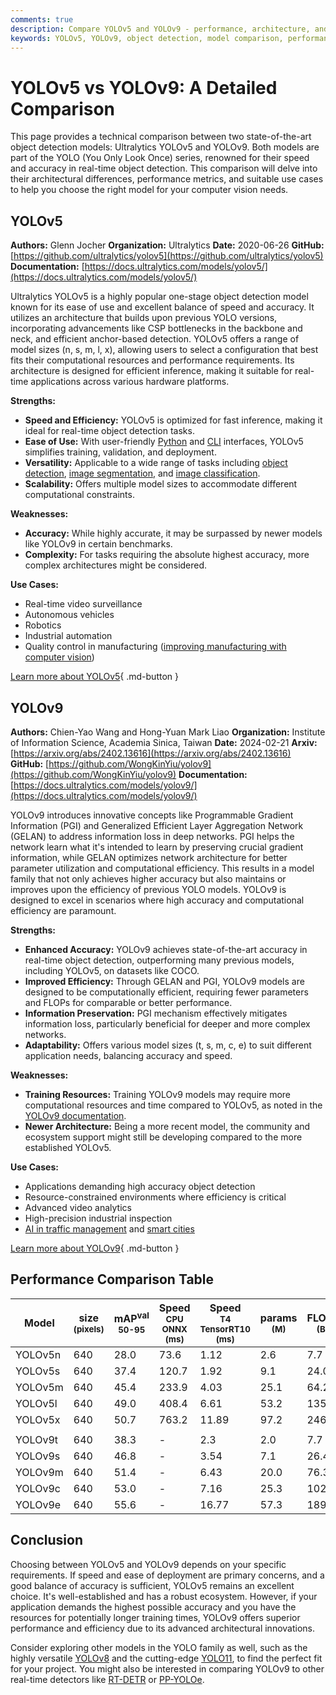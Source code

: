 ```yaml
---
comments: true
description: Compare YOLOv5 and YOLOv9 - performance, architecture, and use cases. Find the best model for real-time object detection and computer vision tasks.
keywords: YOLOv5, YOLOv9, object detection, model comparison, performance metrics, real-time detection, computer vision, Ultralytics, machine learning
---
```


# YOLOv5 vs YOLOv9: A Detailed Comparison

<script async src="https://cdn.jsdelivr.net/npm/chart.js"></script>
<script defer src="../../javascript/benchmark.js"></script>

<canvas id="modelComparisonChart" width="1024" height="400" active-models='["YOLOv5", "YOLOv9"]'></canvas>

This page provides a technical comparison between two state-of-the-art object detection models: Ultralytics YOLOv5 and YOLOv9. Both models are part of the YOLO (You Only Look Once) series, renowned for their speed and accuracy in real-time object detection. This comparison will delve into their architectural differences, performance metrics, and suitable use cases to help you choose the right model for your computer vision needs.

## YOLOv5

**Authors:** Glenn Jocher
**Organization:** Ultralytics
**Date:** 2020-06-26
**GitHub:** [https://github.com/ultralytics/yolov5](https://github.com/ultralytics/yolov5)
**Documentation:** [https://docs.ultralytics.com/models/yolov5/](https://docs.ultralytics.com/models/yolov5/)

Ultralytics YOLOv5 is a highly popular one-stage object detection model known for its ease of use and excellent balance of speed and accuracy. It utilizes an architecture that builds upon previous YOLO versions, incorporating advancements like CSP bottlenecks in the backbone and neck, and efficient anchor-based detection. YOLOv5 offers a range of model sizes (n, s, m, l, x), allowing users to select a configuration that best fits their computational resources and performance requirements. Its architecture is designed for efficient inference, making it suitable for real-time applications across various hardware platforms.

**Strengths:**

- **Speed and Efficiency:** YOLOv5 is optimized for fast inference, making it ideal for real-time object detection tasks.
- **Ease of Use:** With user-friendly [Python](https://docs.ultralytics.com/usage/python/) and [CLI](https://docs.ultralytics.com/usage/cli/) interfaces, YOLOv5 simplifies training, validation, and deployment.
- **Versatility:** Applicable to a wide range of tasks including [object detection](https://www.ultralytics.com/glossary/object-detection), [image segmentation](https://www.ultralytics.com/glossary/image-segmentation), and [image classification](https://www.ultralytics.com/glossary/image-classification).
- **Scalability:** Offers multiple model sizes to accommodate different computational constraints.

**Weaknesses:**

- **Accuracy:** While highly accurate, it may be surpassed by newer models like YOLOv9 in certain benchmarks.
- **Complexity:** For tasks requiring the absolute highest accuracy, more complex architectures might be considered.

**Use Cases:**

- Real-time video surveillance
- Autonomous vehicles
- Robotics
- Industrial automation
- Quality control in manufacturing ([improving manufacturing with computer vision](https://www.ultralytics.com/blog/improving-manufacturing-with-computer-vision))

[Learn more about YOLOv5](https://docs.ultralytics.com/models/yolov5/){ .md-button }

## YOLOv9

**Authors:** Chien-Yao Wang and Hong-Yuan Mark Liao
**Organization:** Institute of Information Science, Academia Sinica, Taiwan
**Date:** 2024-02-21
**Arxiv:** [https://arxiv.org/abs/2402.13616](https://arxiv.org/abs/2402.13616)
**GitHub:** [https://github.com/WongKinYiu/yolov9](https://github.com/WongKinYiu/yolov9)
**Documentation:** [https://docs.ultralytics.com/models/yolov9/](https://docs.ultralytics.com/models/yolov9/)

YOLOv9 introduces innovative concepts like Programmable Gradient Information (PGI) and Generalized Efficient Layer Aggregation Network (GELAN) to address information loss in deep networks. PGI helps the network learn what it's intended to learn by preserving crucial gradient information, while GELAN optimizes network architecture for better parameter utilization and computational efficiency. This results in a model family that not only achieves higher accuracy but also maintains or improves upon the efficiency of previous YOLO models. YOLOv9 is designed to excel in scenarios where high accuracy and computational efficiency are paramount.

**Strengths:**

- **Enhanced Accuracy:** YOLOv9 achieves state-of-the-art accuracy in real-time object detection, outperforming many previous models, including YOLOv5, on datasets like COCO.
- **Improved Efficiency:** Through GELAN and PGI, YOLOv9 models are designed to be computationally efficient, requiring fewer parameters and FLOPs for comparable or better performance.
- **Information Preservation:** PGI mechanism effectively mitigates information loss, particularly beneficial for deeper and more complex networks.
- **Adaptability:** Offers various model sizes (t, s, m, c, e) to suit different application needs, balancing accuracy and speed.

**Weaknesses:**

- **Training Resources:** Training YOLOv9 models may require more computational resources and time compared to YOLOv5, as noted in the [YOLOv9 documentation](https://docs.ultralytics.com/models/yolov9/).
- **Newer Architecture:** Being a more recent model, the community and ecosystem support might still be developing compared to the more established YOLOv5.

**Use Cases:**

- Applications demanding high accuracy object detection
- Resource-constrained environments where efficiency is critical
- Advanced video analytics
- High-precision industrial inspection
- [AI in traffic management](https://www.ultralytics.com/blog/ai-in-traffic-management-from-congestion-to-coordination) and [smart cities](https://www.ultralytics.com/blog/computer-vision-ai-in-smart-cities)

[Learn more about YOLOv9](https://docs.ultralytics.com/models/yolov9/){ .md-button }

## Performance Comparison Table

| Model   | size<br><sup>(pixels) | mAP<sup>val<br>50-95 | Speed<br><sup>CPU ONNX<br>(ms) | Speed<br><sup>T4 TensorRT10<br>(ms) | params<br><sup>(M) | FLOPs<br><sup>(B) |
| ------- | --------------------- | -------------------- | ------------------------------ | ----------------------------------- | ------------------ | ----------------- |
| YOLOv5n | 640                   | 28.0                 | 73.6                           | 1.12                                | 2.6                | 7.7               |
| YOLOv5s | 640                   | 37.4                 | 120.7                          | 1.92                                | 9.1                | 24.0              |
| YOLOv5m | 640                   | 45.4                 | 233.9                          | 4.03                                | 25.1               | 64.2              |
| YOLOv5l | 640                   | 49.0                 | 408.4                          | 6.61                                | 53.2               | 135.0             |
| YOLOv5x | 640                   | 50.7                 | 763.2                          | 11.89                               | 97.2               | 246.4             |
|         |                       |                      |                                |                                     |                    |                   |
| YOLOv9t | 640                   | 38.3                 | -                              | 2.3                                 | 2.0                | 7.7               |
| YOLOv9s | 640                   | 46.8                 | -                              | 3.54                                | 7.1                | 26.4              |
| YOLOv9m | 640                   | 51.4                 | -                              | 6.43                                | 20.0               | 76.3              |
| YOLOv9c | 640                   | 53.0                 | -                              | 7.16                                | 25.3               | 102.1             |
| YOLOv9e | 640                   | 55.6                 | -                              | 16.77                               | 57.3               | 189.0             |

## Conclusion

Choosing between YOLOv5 and YOLOv9 depends on your specific requirements. If speed and ease of deployment are primary concerns, and a good balance of accuracy is sufficient, YOLOv5 remains an excellent choice. It's well-established and has a robust ecosystem. However, if your application demands the highest possible accuracy and you have the resources for potentially longer training times, YOLOv9 offers superior performance and efficiency due to its advanced architectural innovations.

Consider exploring other models in the YOLO family as well, such as the highly versatile [YOLOv8](https://docs.ultralytics.com/models/yolov8/) and the cutting-edge [YOLO11](https://docs.ultralytics.com/models/yolo11/), to find the perfect fit for your project. You might also be interested in comparing YOLOv9 to other real-time detectors like [RT-DETR](https://docs.ultralytics.com/compare/rtdetr-vs-yolov9/) or [PP-YOLOe](https://docs.ultralytics.com/compare/pp-yoloe-vs-yolov9/).

